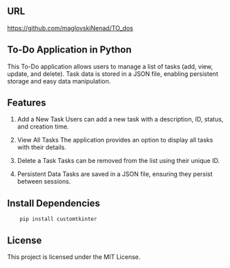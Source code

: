 ## URL

https://github.com/maglovskiNenad/TO_dos

## To-Do Application in Python
This To-Do application allows users to manage a list of tasks (add, view, update, and delete).
Task data is stored in a JSON file, enabling persistent storage and easy data manipulation.

## Features
 1. Add a New Task
Users can add a new task with a description, ID, status, and creation time.

 2. View All Tasks
The application provides an option to display all tasks with their details.

 3. Delete a Task
Tasks can be removed from the list using their unique ID.

 4. Persistent Data
Tasks are saved in a JSON file, ensuring they persist between sessions.


## Install Dependencies

        pip install customtkinter

## License
This project is licensed under the MIT License.
